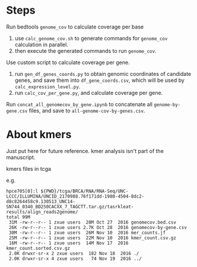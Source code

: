 # Steps

Run bedtools `genome_cov` to calculate coverage per base

1. use `calc_genome_cov.sh` to generate commands for `genome_cov` calculation in
   parallel.
1. then execute the generated commands to run `genome_cov`.

Use custom script to calculate coverage per gene.

1. run `gen_df_genes_coords.py` to obtain genomic coordinates of candidate
   genes, and save them into `df_gene_coords.csv`, which will be used by
   `calc_expression_level.py`.
1. run `calc_cov_per_gene.py`, and calculate coverage per gene.

Run `concat_all_genomecov_by_gene.ipynb` to concatenate all `genome-by-gene.csv`
files, and save to `all-genome-cov-by-genes.csv`.


# About kmers

Just put here for future reference. kmer analysis isn't part of the manuscript.

kmers files in tcga

e.g.

```
hpce705[0]:l ${PWD}/tcga/BRCA/RNA/RNA-Seq/UNC-LCCC/ILLUMINA/UNCID_2170988.76f171dd-1980-4504-8dc2-d8c8264458c9.130513_UNC14-SN744_0340_BD250CACXX_7_TAGCTT.tar.gz/tasrkleat-results/align_reads2genome/
total 99M
 31M -rw-r--r-- 1 zxue users  28M Oct 27  2016 genomecov.bed.csv
 26K -rw-r--r-- 1 zxue users 2.7K Oct 28  2016 genomecov-by-gene.csv
 30M -rw-r--r-- 1 zxue users  26M Nov 10  2016 mer_counts.jf
 25M -rw-r--r-- 1 zxue users  22M Nov 10  2016 kmer_count.csv.gz
 16M -rw-r--r-- 1 zxue users  14M Nov 17  2016 kmer_count.sorted.csv.gz
 2.0K drwxr-sr-x 2 zxue users  182 Nov 18  2016 ./
 2.0K drwxr-sr-x 4 zxue users   74 Nov 19  2016 ../
```

